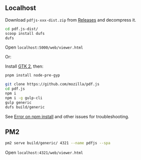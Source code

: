## Localhost

Download `pdfjs-xxx-dist.zip` from [Releases](https://github.com/mozilla/pdf.js/releases) and decompress it.

```sh
cd pdf.js-dist/
scoop install dufs
dufs
```

Open `localhost:5000/web/viewer.html`

Or:

Install [GTK 2](https://github.com/Automattic/node-canvas/wiki/Installation:-Windows#2-installing-gtk-2), then:

```sh
pnpm install node-pre-gyp
```

```sh
git clone https://github.com/mozilla/pdf.js
cd pdf.js
npm i
npm i -g gulp-cli
gulp generic
dufs build/generic
```

See [Error on npm install](https://github.com/mozilla/pdf.js/issues/15112) and other issues for troubleshooting.

## PM2

```sh
pm2 serve build/generic/ 4321 --name pdfjs --spa
```

Open `localhost:4321/web/viewer.html`